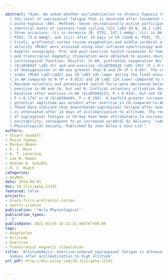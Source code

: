 ---
abstract: "Aims: We asked whether acclimatization to chronic hypoxia (CH) attenuates\
  \ the level of supraspinal fatigue that is observed after locomotor exercise in\
  \ acute hypoxia (AH). Methods: Seven recreationally active participants performed\
  \ identical bouts of constant-load cycling (131 \xB1 39 W, 10.1 \xB1 1.4 min) on\
  \ three occasions: (i) in normoxia (N, PIO2, 147.1 mmHg); (ii) in AH (FIO2, 0.105;\
  \ PIO2, 73.8 mmHg); and (iii) after 14 days in CH (5260 m; PIO2, 75.7 mmHg). Throughout\
  \ trials, prefrontal-cortex tissue oxygenation and middle cerebral artery blood\
  \ velocity (MCAV) were assessed using near-infrared-spectroscopy and transcranial\
  \ Doppler sonography. Pre- and post-exercise twitch responses to femoral nerve stimulation\
  \ and transcranial magnetic stimulation were obtained to assess neuromuscular and\
  \ corticospinal function. Results: In AH, prefrontal oxygenation declined at rest\
  \ ($\u0394$7 \xB1 5%) and end-exercise ($\u0394$26 \xB1 13%) (P < 0.01); the degree\
  \ of deoxygenation in AH was greater than N and CH (P < 0.05). The cerebral O2 delivery\
  \ index (MCAV \xD7 CaO2) was 19 \xB1 14% lower during the final minute of exercise\
  \ in AH compared to N (P = 0.013) and 20 \xB1 12% lower compared to CH (P = 0.040).\
  \ Maximum voluntary and potentiated twitch force were decreased below baseline after\
  \ exercise in AH and CH, but not N. Cortical voluntary activation decreased below\
  \ baseline after exercise in AH ($\u0394$11%, P = 0.014), but not CH ($\u0394$6%,\
  \ P = 0.174) or N ($\u0394$4%, P = 0.298). A twofold greater increase in motor-evoked\
  \ potential amplitude was evident after exercise in CH compared to AH and N. Conclusion:\
  \ These data indicate that exacerbated supraspinal fatigue after exercise in AH\
  \ is attenuated after 14 days of acclimatization to altitude. The reduced development\
  \ of supraspinal fatigue in CH may have been attributable to increased corticospinal\
  \ excitability, consequent to an increased cerebral O2 delivery. \xA9 2014 Scandinavian\
  \ Physiological Society. Published by John Wiley & Sons Ltd."
authors:
- Stuart Goodall
- Rosie Twomey
- Markus Amann
- E. Z. Ross
- A. T. Lovering
- Lee M. Romer
- Andrew W. Subudhi
- R. C. Roach
categories:
- OxyMon
date: 2014-04-01
doi: 10.1111/apha.12241
featured: false
projects:
- brain-fnirs-prefrontal-cortex
- sports-science
publication: '*Acta Physiologica*'
publication_types:
- '2'
publishDate: 2021-03-05 16:32:21.065767+00:00
tags:
- Adaptation
- Altitude
- Exercise
- Transcranial magnetic stimulation
title: 'AltitudeOmics: Exercise-induced supraspinal fatigue is attenuated in healthy
  humans after acclimatization to high altitude'
url_pdf: http://doi.wiley.com/10.1111/apha.12241

---
